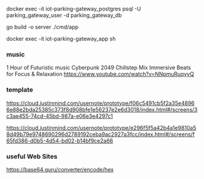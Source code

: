 <!-- --------------------------------------------------------------- -->

docker exec -it iot-parking-gateway_postgres psql -U parking_gateway_user -d parking_gateway_db

go build -o server ./cmd/app

docker exec -it iot-parking-gateway_app sh

<!-- --------------------------------------------------------------- -->

### music

1 Hour of Futuristic music Cyberpunk 2049 Chillstep Mix Immersive Beats for Focus & Relaxation
https://www.youtube.com/watch?v=NNpmuRuqyyQ


<!-- --------------------------------------------------------------- -->

### template
https://cloud.justinmind.com/usernote/prototype/f06c5491cb5f2a35e48966e88e2bda25385c373f8d908bfe1e56237e2e6d3018/index.html#/screens/3c3ae455-74cd-45bd-987a-e06e3e4297c1


https://cloud.justinmind.com/usernote/prototype/e296f5f5a42b4a1e9810a58d49b79e9748690296d2789192ceba9ac2927a3fcc/index.html#/screens/f65fd386-d0b5-4d54-bd02-b14bf9ce2a66

<!-- --------------------------------------------------------------- -->

### useful Web Sites

https://base64.guru/converter/encode/hex
